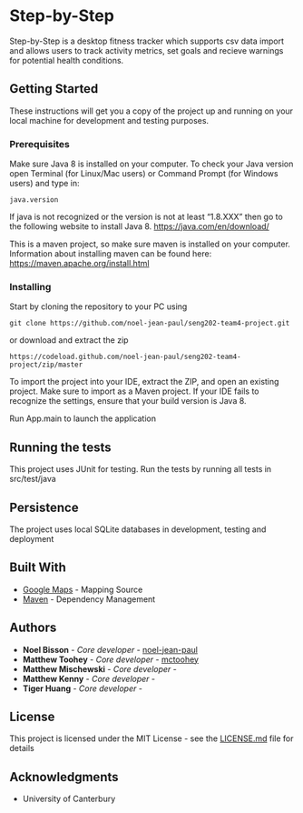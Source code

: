 # Step-by-Step

Step-by-Step is a desktop fitness tracker which supports csv data import and 
allows users to track activity metrics, set goals and recieve warnings for 
potential health conditions.


## Getting Started

These instructions will get you a copy of the project up and running on your local machine for development and testing purposes.


### Prerequisites

Make sure Java 8 is installed on your computer. To check your Java version open Terminal (for Linux/Mac users) or Command Prompt (for Windows users) and type in:
```
java.version
```
If java is not recognized or the version is not at least “1.8.XXX” then go to the following website to install Java 8.
https://java.com/en/download/

This is a maven project, so make sure maven is installed on your
computer. Information about installing maven can be found here:
https://maven.apache.org/install.html


### Installing

Start by cloning the repository to your PC using

```
git clone https://github.com/noel-jean-paul/seng202-team4-project.git
```
or download and extract the zip
```
https://codeload.github.com/noel-jean-paul/seng202-team4-project/zip/master
```

To import the project into your IDE, extract the ZIP, and open an existing project.
Make sure to import as a Maven project.
If your IDE fails to recognize the settings, ensure that your build version is Java 8. 


Run App.main to launch the application


## Running the tests

This project uses JUnit for testing. Run the tests by running all tests in
src/test/java

## Persistence
The project uses local SQLite databases in development, testing and deployment

## Built With

* [Google Maps](https://developers.google.com/maps/web/) - Mapping Source
* [Maven](https://maven.apache.org/) - Dependency Management


## Authors

* **Noel Bisson** - *Core developer* - [noel-jean-paul](https://github.com/noel-jean-paul)
* **Matthew Toohey** - *Core developer* - [mctoohey](https://github.com/mctoohey)
* **Matthew Mischewski** - *Core developer* - []()
* **Matthew Kenny** - *Core developer* - []()
* **Tiger Huang** - *Core developer* - []()

## License

This project is licensed under the MIT License - see the [LICENSE.md](LICENSE.md) file for details

## Acknowledgments

* University of Canterbury
